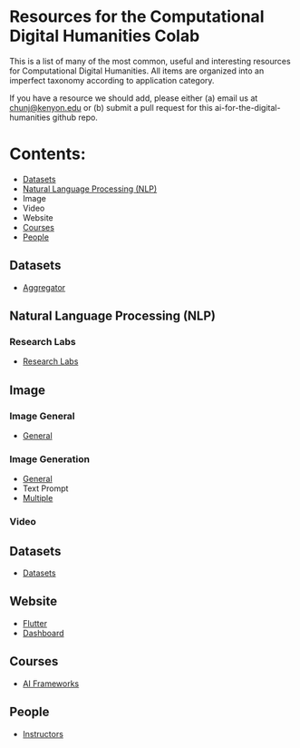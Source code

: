 # Resources for the Computational Digital Humanities Colab

This is a list of many of the most common, useful and interesting resources for Computational Digital Humanities. All items are organized into an imperfect taxonomy according to application category.

If you have a resource we should add, please either (a) email us at chunj@kenyon.edu or (b) submit a pull request for this ai-for-the-digital-humanities github repo.

# **Contents:**
* [Datasets](#data)
* [Natural Language Processing (NLP)](#nlp)
* Image
* Video
* Website
* [Courses](#courses)
* [People](#people)

## **<a name="datasets">Datasets</a>**
* [Aggregator](./resources/data_aggregators.md)


## **<a name="nlp">Natural Language Processing (NLP)</a>**
### Research Labs
* [Research Labs](./resources/nlp_labs.md)

## **Image**

### Image General
* [General](./resources/image_general.md)

### Image Generation
* [General](./resources/image_syn_general.md)
* Text Prompt
* [Multiple](./resources/image_syn_multiple.md)


### **Video**

## Datasets
* [Datasets](./resources/video_data.md)

## **Website**
* [Flutter](https://flutter.dev/)
* [Dashboard](#null)

## **<a name="courses">Courses</a>**
* [AI Frameworks](./resources/courses_ai_frameworks.md)


## **<a name="people">People</a>**
* [Instructors](./resources/people_instructors.md)